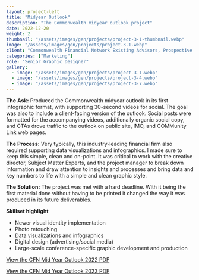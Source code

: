 ```yaml
---
layout: project-left
title: "Midyear Outlook"
description: "The Commonwealth midyear outlook project"
date: 2022-12-20
weight: 2
thumbnail: "/assets/images/gen/projects/project-3-1-thumbnail.webp"
image: "/assets/images/gen/projects/project-3-1.webp"
client: "Commonwealth Financial Network Existing Advisors, Prospective Advisors"
categories: ["Marketing"]
role: "Senior Graphic Designer"
gallery:
  - image: "/assets/images/gen/projects/project-3-1.webp"
  - image: "/assets/images/gen/projects/project-3-4.webp"
  - image: "/assets/images/gen/projects/project-3-7.webp"
---
```


<strong>The Ask:</strong> Produced the Commonwealth midyear outlook in its first infographic format, with supporting 30-second videos for social. The goal was also to include a client-facing version of the outlook. Social posts were formatted for the accompanying videos, additionally organic social copy, and CTAs drove traffic to the outlook on public site, IMO, and COMMunity Link web pages.

<strong>The Process:</strong> Very typically, this industry-leading financial firm also required supporting data visualizations and infographics. I made sure to keep this simple, clean and on-point. It was critical to work with the creative director, Subject Matter Experts, and the project manager to break down information and draw attention to insights and processes and bring data and key numbers to life with a simple and clean graphic style.

<strong>The Solution:</strong> The project was met with a hard deadline. With it being the first material done without having to be printed it changed the way it was produced in its future deliverables. 

<strong>Skillset highlight</strong>
- Newer visual identity implementation
- Photo retouching
- Data visualizations and infographics
- Digital design (advertising/social media)
- Large-scale conference-specific graphic development and production

[View the CFN Mid Year Outlook 2022 PDF](/portfolio/assets/pdf/CFN_Mid_Year_Outlook.pdf)

[View the CFN Mid Year Outlook 2023 PDF](/portfolio/assets/pdf/MidyearOutlook_2023.pdf)
